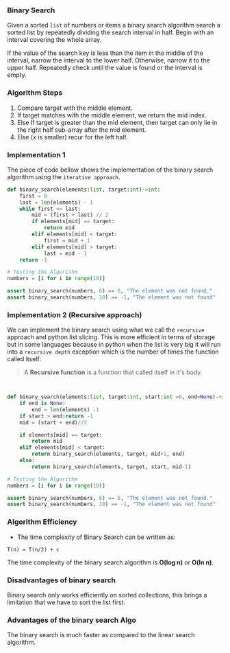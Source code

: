 ### Binary Search

Given a sorted `list` of numbers or items a binary search algorithm search a sorted list by repeatedly dividing the search interval in half. Begin with an interval covering the whole array.

If the value of the search key is less than the item in the middle of the interval, narrow the interval to the lower half.
Otherwise, narrow it to the upper half.
Repeatedly check until the value is found or the interval is empty.

### Algorithm Steps

1. Compare target with the middle element.
2. If target matches with the middle element, we return the mid index.
3. Else If target is greater than the mid element, then target can only lie in the right half sub-array after the mid element.
4. Else (x is smaller) recur for the left half.

### Implementation 1

The piece of code bellow shows the implementation of the binary search algorithm using the `iterative approach`.

```py
def binary_search(elements:list, target:int)->int:
    first = 0
    last = len(elements) - 1
    while first <= last:
        mid = (first + last) // 2
        if elements[mid] == target:
            return mid
        elif elements[mid] < target:
            first = mid + 1
        elif elements[mid] > target:
            last = mid - 1
    return -1

# Testing the Algorithm
numbers = [i for i in range(10)]

assert binary_search(numbers, 6) == 6, "The element was not found."
assert binary_search(numbers, 10) == -1, "The element was not found"
```

### Implementation 2 (Recursive approach)

We can implement the binary search using what we call the `recursive` approach and python list slicing. This is more efficient in terms of storage but in some languages because in python when the list is very big it will run into a `recursive depth` exception which is the number of times the function called itself:

> A **Recursive function** is a function that called itself in it's body.

```py


def binary_search(elements:list, target:int, start:int =0, end=None)->int:
    if end is None:
        end = len(elements) -1
    if start > end:return -1
    mid = (start + end)//2

    if elements[mid] == target:
        return mid
    elif elements[mid] < target:
        return binary_search(elements, target, mid+1, end)
    else:
        return binary_search(elements, target, start, mid-1)

# Testing the Algorithm
numbers = [i for i in range(10)]

assert binary_search(numbers, 6) == 6, "The element was not found."
assert binary_search(numbers, 10) == -1, "The element was not found"
```

### Algorithm Efficiency

- The time complexity of Binary Search can be written as:

```
T(n) = T(n/2) + c
```

The time complexity of the binary search algorithm is **O(log n)** or **O(ln n)**.

### Disadvantages of binary search

Binary search only works efficiently on sorted collections, this brings a limitation that we have to sort the list first.

### Advantages of the binary search Algo

The binary search is much faster as compared to the linear search algorithm.
